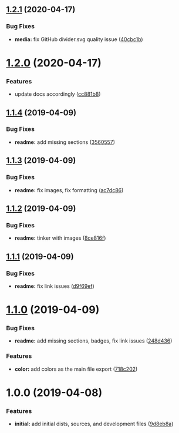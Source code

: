 ## [1.2.1](https://github.com/nodewell/assets/compare/v1.2.0...v1.2.1) (2020-04-17)


### Bug Fixes

* **media:** fix GitHub divider.svg quality issue ([40cbc1b](https://github.com/nodewell/assets/commit/40cbc1b7769c4548c2e0eb78a837d1b383e75077))

# [1.2.0](https://github.com/nodewell/assets/compare/v1.1.4...v1.2.0) (2020-04-17)


### Features

* update docs accordingly ([cc881b8](https://github.com/nodewell/assets/commit/cc881b8490e162ec08718f7cc0c2ad60f8468c53))

## [1.1.4](https://github.com/nodewell/assets/compare/v1.1.3...v1.1.4) (2019-04-09)


### Bug Fixes

* **readme:** add missing sections ([3560557](https://github.com/nodewell/assets/commit/3560557))

## [1.1.3](https://github.com/nodewell/assets/compare/v1.1.2...v1.1.3) (2019-04-09)


### Bug Fixes

* **readme:** fix images, fix formatting ([ac7dc86](https://github.com/nodewell/assets/commit/ac7dc86))

## [1.1.2](https://github.com/nodewell/assets/compare/v1.1.1...v1.1.2) (2019-04-09)


### Bug Fixes

* **readme:** tinker with images ([8ce816f](https://github.com/nodewell/assets/commit/8ce816f))

## [1.1.1](https://github.com/nodewell/assets/compare/v1.1.0...v1.1.1) (2019-04-09)


### Bug Fixes

* **readme:** fix link issues ([d9f69ef](https://github.com/nodewell/assets/commit/d9f69ef))

# [1.1.0](https://github.com/nodewell/assets/compare/v1.0.0...v1.1.0) (2019-04-09)


### Bug Fixes

* **readme:** add missing sections, badges, fix link issues ([248d436](https://github.com/nodewell/assets/commit/248d436))


### Features

* **color:** add colors as the main file export ([718c202](https://github.com/nodewell/assets/commit/718c202))

# 1.0.0 (2019-04-08)


### Features

* **initial:** add initial dists, sources, and development files ([9d8eb8a](https://github.com/nodewell/assets/commit/9d8eb8a))
